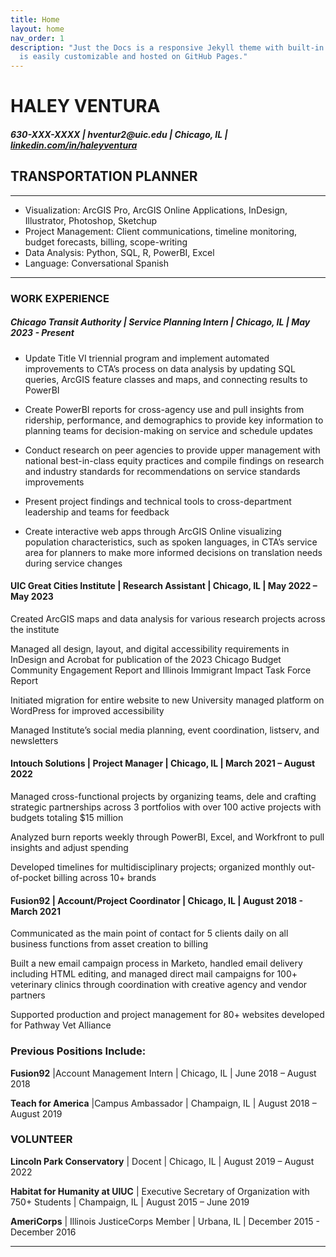 ```yaml
---
title: Home
layout: home
nav_order: 1
description: "Just the Docs is a responsive Jekyll theme with built-in search that
  is easily customizable and hosted on GitHub Pages."
---
```


# HALEY VENTURA

##### 630-XXX-XXXX \| hventur2\@uic.edu \| Chicago, IL \| [linkedin.com/in/haleyventura](linkedin.com/in/haleyventura)

## **TRANSPORTATION PLANNER**

--------------------------------------------------------------------------------------------------------
-    Visualization: ArcGIS Pro, ArcGIS Online Applications, InDesign, Illustrator, Photoshop, Sketchup
-   Project Management: Client communications, timeline monitoring, budget forecasts, billing, scope-writing
-    Data Analysis: Python, SQL, R, PowerBI, Excel
-   Language: Conversational Spanish
--------------------------------------------------------------------------------------------------------

### **WORK EXPERIENCE**

##### **Chicago Transit Authority** \| Service Planning Intern \| Chicago, IL \| May 2023 - Present

-   Update Title VI triennial program and implement automated improvements to CTA’s process on data analysis by updating SQL queries, ArcGIS feature classes and maps, and connecting results to PowerBI

-   Create PowerBI reports for cross-agency use and pull insights from ridership, performance, and demographics to provide key information to planning teams for decision-making on service and schedule updates

-   Conduct research on peer agencies to provide upper management with national best-in-class equity practices and compile findings on research and industry standards for recommendations on service standards improvements

-   Present project findings and technical tools to cross-department leadership and teams for feedback

-   Create interactive web apps through ArcGIS Online visualizing population characteristics, such as spoken languages, in CTA’s service area for planners to make more informed decisions on translation needs during service changes

#### **UIC Great Cities Institute** \| Research Assistant \| Chicago, IL \| May 2022 – May 2023

Created ArcGIS maps and data analysis for various research projects across the institute

Managed all design, layout, and digital accessibility requirements in InDesign and Acrobat for publication of the 2023 Chicago Budget Community Engagement Report and Illinois Immigrant Impact Task Force Report

Initiated migration for entire website to new University managed platform on WordPress for improved accessibility

Managed Institute’s social media planning, event coordination, listserv, and newsletters

#### **Intouch Solutions** \| Project Manager \| Chicago, IL \| March 2021 – August 2022

Managed cross-functional projects by organizing teams, dele and crafting strategic partnerships across 3 portfolios with over 100 active projects with budgets totaling \$15 million

Analyzed burn reports weekly through PowerBI, Excel, and Workfront to pull insights and adjust spending

Developed timelines for multidisciplinary projects; organized monthly out-of-pocket billing across 10+ brands

#### **Fusion92** \| Account/Project Coordinator \| Chicago, IL \| August 2018 - March 2021

Communicated as the main point of contact for 5 clients daily on all business functions from asset creation to billing

Built a new email campaign process in Marketo, handled email delivery including HTML editing, and managed direct mail campaigns for 100+ veterinary clinics through coordination with creative agency and vendor partners

Supported production and project management for 80+ websites developed for Pathway Vet Alliance

### **Previous Positions Include:**

**Fusion92** \|Account Management Intern \| Chicago, IL \| June 2018 – August 2018

**Teach for America** \|Campus Ambassador \| Champaign, IL \| August 2018 – August 2019

### **VOLUNTEER**

**Lincoln Park Conservatory** \| Docent \| Chicago, IL \| August 2019 – August 2022

**Habitat for Humanity at UIUC** \| Executive Secretary of Organization with 750+ Students \| Champaign, IL \| August 2015 – June 2019

**AmeriCorps** \| Illinois JusticeCorps Member \| Urbana, IL \| December 2015 - December 2016

----
[Just the Docs]: https://just-the-docs.github.io/just-the-docs/
[GitHub Pages]: https://docs.github.com/en/pages
[README]: https://github.com/just-the-docs/just-the-docs-template/blob/main/README.md
[Jekyll]: https://jekyllrb.com
[GitHub Pages / Actions workflow]: https://github.blog/changelog/2022-07-27-github-pages-custom-github-actions-workflows-beta/
[use this template]: https://github.com/just-the-docs/just-the-docs-template/generate
